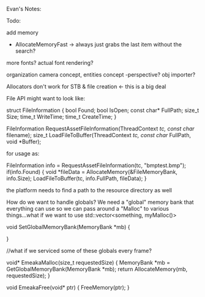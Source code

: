 




Evan's Notes:

Todo:

add memory 
- AllocateMemoryFast -> always just grabs the last item without the search?

more fonts? actual font rendering?


organization
camera concept, entities concept
-perspective?
obj importer?

Allocators don't work for STB & file creation <- this is a big deal

File API might want to look like:



struct FileInformation
{
    bool Found;
    bool IsOpen;
    const char* FullPath;
    size_t Size;
    time_t WriteTime;
    time_t CreateTime;
}

FileInformation RequestAssetFileInformation(ThreadContext *tc, const char* filename);
size_t LoadFileToBuffer(ThreadContext *tc, const char* FullPath, void *Buffer);

for usage as:

FileInformation info = RequestAssetFileInformation(tc, "bmptest.bmp");
if(info.Found)
{
    void *fileData = AllocateMemory(&FileMemoryBank, info.Size);
    LoadFileToBuffer(tc, info.FullPath, fileData);
}

the platform needs to find a path to the resource directory as well

How do we want to handle globals? We need a "global" memory bank that everything can use so we can pass around a "Malloc" to various things...what if we want to use std::vector<something, myMalloc()>

void SetGlobalMemoryBank(MemoryBank *mb)
{

}

//what if we serviced some of these globals every frame?

void* EmeakaMalloc(size_t requestedSize)
{
    MemoryBank *mb = GetGlobalMemoryBank(MemoryBank *mb);
    return AllocateMemory(mb, requestedSize);
}

void EmeakaFree(void* ptr)
{
    FreeMemory(ptr);
}

